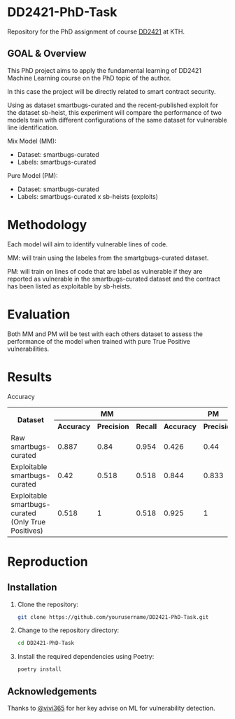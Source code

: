 # DD2421-PhD-Task
Repository for the PhD assignment of course [DD2421](https://www.kth.se/student/kurser/kurs/DD2421?l=en) at KTH.


## GOAL & Overview

This PhD project aims to apply the fundamental learning of DD2421 Machine Learning course on the PhD topic of the author. 

In this case the project will be directly related to smart contract security.

Using as dataset smartbugs-curated and the recent-published exploit for the dataset sb-heist, this experiment will compare the performance of two models train with different configurations of the same dataset for vulnerable line identification.


Mix Model (MM): 
- Dataset: smartbugs-curated
- Labels: smartbugs-curated

Pure Model (PM):
- Dataset: smartbugs-curated
- Labels:  smartbugs-curated x sb-heists (exploits)

# Methodology

Each model will aim to identify vulnerable lines of code.

MM: will train using the labeles from the smartgbugs-curated dataset.

PM: will train on lines of code that are label as vulnerable if they are reported as vulnerable in the smartbugs-curated dataset and the contract has been listed as exploitable by sb-heists.

# Evaluation

Both MM and PM will be test with each others dataset to assess the performance of the model when trained with pure True Positive vulnerabilities.


# Results

Accuracy



<table>
  <tr>
    <th rowspan="2">Dataset</th>
    <th colspan="3">MM</th>
    <th colspan="3">PM</th>
  </tr>
  <tr>
    <th>Accuracy</th>
    <th>Precision</th>
    <th>Recall</th>
    <th>Accuracy</th>
    <th>Precision</th>
    <th>Recall</th>
  </tr>
  <tr>
    <td>Raw smartbugs-curated</td>
    <td>0.887</td>
    <td>0.84</td>
    <td>0.954</td>
    <td>0.426</td>
    <td>0.44</td>
    <td>0.659</td>
  </tr>
  <tr>
    <td>Exploitable smartbugs-curated</td>
    <td>0.42</td>
    <td>0.518</td>
    <td>0.518</td>
    <td>0.844</td>
    <td>0.833</td>
    <td>0.925</td>
  </tr>
  <tr>
    <td>Exploitable smartbugs-curated (Only True Positives)</td>
    <td>0.518</td>
    <td>1</td>
    <td>0.518</td>
    <td>0.925</td>
    <td>1</td>
    <td>0.925</td>
  </tr>
</table>



# Reproduction
## Installation

1. Clone the repository:
    ```sh
    git clone https://github.com/yourusername/DD2421-PhD-Task.git
    ```
2. Change to the repository directory:
    ```sh
    cd DD2421-PhD-Task
    ```
3. Install the required dependencies using Poetry:
    ```sh
    poetry install
    ```



## Acknowledgements
Thanks to [@vivi365](https://github.com/vivi365) for her key advise on ML for vulnerability detection.